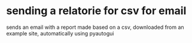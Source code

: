 # sending a relatorie for csv for email
 sends an email with a report made based on a csv, downloaded from an example site, automatically using pyautogui
